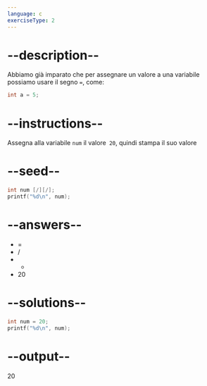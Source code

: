 ```yaml
---
language: c
exerciseType: 2
---
```


# --description--

Abbiamo già imparato che per assegnare un valore a una variabile possiamo usare il segno `=`, come:
```c
int a = 5;
```

# --instructions--

Assegna alla variabile `num` il valore` 20`, quindi stampa il suo valore

# --seed--

```c
int num [/][/];
printf("%d\n", num);
```

# --answers--

- = 
- / 
- * 
- 20

# --solutions--

```c
int num = 20;
printf("%d\n", num);
```

# --output--

20
